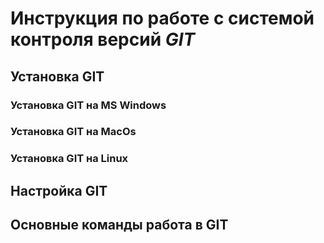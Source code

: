 # Инструкция по работе с системой контроля версий ***GIT***

## Установка GIT

### Установка GIT на MS Windows

### Установка GIT на MacOs

### Установка GIT на Linux

## Настройка GIT

## Основные команды работа в GIT

